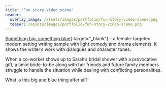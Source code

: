 ```yaml
---
title: "Fun story video scene"
header:
  overlay_image: /assets/images/portfolio/fun-story-video-scene.png
  teaser: /assets/images/portfolio/fun-story-video-scene.png
---
```


[Something big, something blue](https://docs.google.com/document/d/1JNqUaQbOoraRh8TYIOvZ9yZJokjn13MJfihz9yjU7c4/edit?usp=sharing){:target="\_blank"} - a female-targeted modern setting writing sample with light comedy and drama elements. It shows the writer’s work with dialogues and character tones.

When a co-worker shows up to Sarah’s bridal shower with a provocative gift, a timid bride-to-be along with her friends and future family members struggle to handle the situation while dealing with conflicting personalities.

What is this big and blue thing after all?
